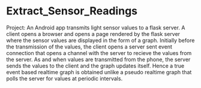 # Extract_Sensor_Readings

Project: An Android app transmits light sensor values to a flask server. A client opens a browser and opens a page rendered by the flask server where the sensor values are displayed in the form of a graph. Initially before the transmission of the values, the client opens a server sent event connection that opens a channel with the server to recieve the values from the server. As and when values are transmitted from the phone, the server sends the values to the client and the graph updates itself. Hence a true event based realtime graph is obtained unlike a pseudo realtime graph that polls the server for values at periodic intervals.



